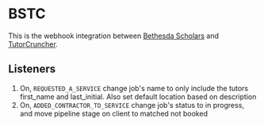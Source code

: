 # BSTC
This is the webhook integration between [Bethesda Scholars](https://www.bethesdascholars.com/) and [TutorCruncher](https://tutorcruncher.com/).


## Listeners

1. On, `REQUESTED_A_SERVICE` change job's name to only include the tutors first_name 
and last_initial. Also set default location based on description
2. On, `ADDED_CONTRACTOR_TO_SERVICE` change job's status to in progress, and move pipeline stage 
on client to matched not booked
